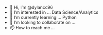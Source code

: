 - 👋 Hi, I’m @dylancc96
- 👀 I’m interested in ... Data Science/Analytics
- 🌱 I’m currently learning ... Python
- 💞️ I’m looking to collaborate on ...
- 📫 How to reach me ...

<!---
dylancc96/dylancc96 is a ✨ special ✨ repository because its `README.md` (this file) appears on your GitHub profile.
You can click the Preview link to take a look at your changes.
--->
